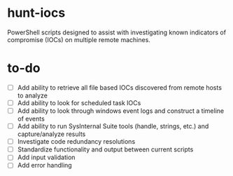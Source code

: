 # hunt-iocs
PowerShell scripts designed to assist with investigating known indicators of compromise (IOCs) on multiple remote machines.

# to-do
- [ ] Add ability to retrieve all file based IOCs discovered from remote hosts to analyze  
- [ ] Add ability to look for scheduled task IOCs  
- [ ] Add ability to look through windows event logs and construct a timeline of events  
- [ ] Add ability to run SysInternal Suite tools (handle, strings, etc.) and capture/analyze results
- [ ] Investigate code redundancy resolutions  
- [ ] Standardize functionality and output between current scripts  
- [ ] Add input validation  
- [ ] Add error handling 
